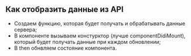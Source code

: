 ## Как отобразить данные из API
- Создаем функцию, которая будет получать и обрабатывать данные сервера;
- В компоненте вызываем констурктор (лучше componentDidiMount), который будет получать
данные при каждом обновлении;
- В then обнвляем состояние компонента.
